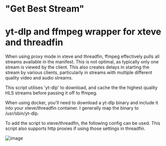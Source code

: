 # "Get Best Stream"
# yt-dlp and ffmpeg wrapper for xteve and threadfin

When using proxy mode in xteve and threadfin, ffmpeg effectively pulls all streams available in the manifest. This is not optimal, as typically only one stream is viewed by the client. This also creates delays in starting the stream by various clients, particularly in streams with multiple different quality video and audio streams.

This script utilises 'yt-dlp' to download, and cache the the highest quality HLS streams before passing it off to ffmpeg.

When using docker, you'll need to download a yt-dlp binary and include it into your xteve/threadfin container. I generally map the binary to /usr/sbin/yt-dlp.

To add the script to xteve/threadfin, the following config can be used. This script also supports http proxies if using those settings in threadfin.

![image](https://github.com/user-attachments/assets/a664adad-1c65-4bd8-a711-b916a84b581a)
